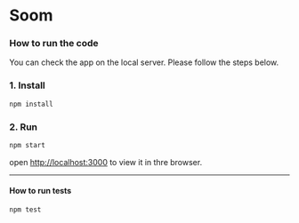   
# Soom


###  How to run the code

You can check the app on the local server. 
Please follow the steps below.

### 1. Install

```bash
npm install
```

### 2. Run

```bash
npm start
```
open [http://localhost:3000](http://localhost:3000/) to view it in thre browser.

----

#### How to run tests

```bash
npm test
```
